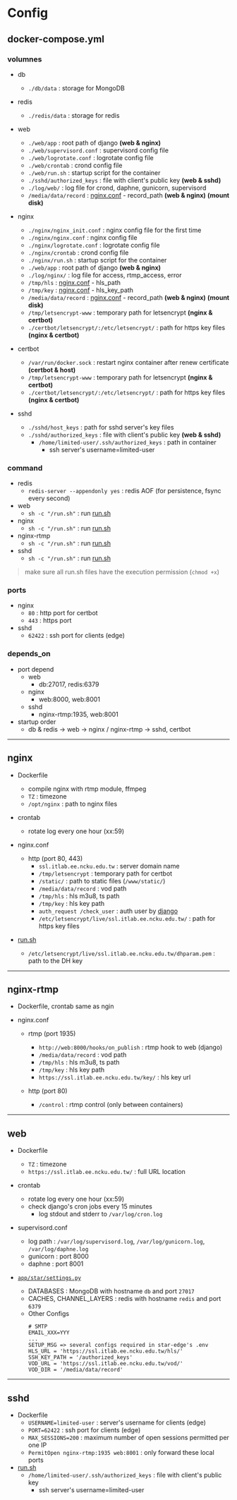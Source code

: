 # Config

## docker-compose.yml

### volumnes
* db
  * `./db/data` : storage for MongoDB
* redis
  * `./redis/data` : storage for redis
* web
  * `./web/app` : root path of django **(web & nginx)**
  * `./web/supervisord.conf` : supervisord config file 
  * `./web/logrotate.conf` : logrotate config file
  * `./web/crontab` : crond config file
  * `./web/run.sh` : startup script for the container 
  * `./sshd/authorized_keys` : file with client's public key **(web & sshd)**
  * `./log/web/` : log file for crond, daphne, gunicorn, supervisord
  * `/media/data/record` : [nginx.conf](../nginx/nginx.conf) - record_path **(web & nginx)** **(mount disk)**

* nginx
  * `./nginx/nginx_init.conf` : nginx config file for the first time
  * `./nginx/nginx.conf` : nginx config file
  * `./nginx/logrotate.conf` : logrotate config file
  * `./nginx/crontab` : crond config file
  * `./nginx/run.sh` : startup script for the container 
  * `./web/app` : root path of django **(web & nginx)**
  * `./log/nginx/` : log file for access, rtmp_access, error
  * `/tmp/hls` : [nginx.conf](../nginx-rtmp/nginx.conf) - hls_path
  * `/tmp/key` : [nginx.conf](../nginx-rtmp/nginx.conf) - hls_key_path
  * `/media/data/record` : [nginx.conf](../nginx/nginx.conf) - record_path  **(web & nginx)** **(mount disk)**
  * `/tmp/letsencrypt-www` : temporary path for letsencrypt **(nginx & certbot)**
  * `./certbot/letsencrypt/:/etc/letsencrypt/` : path for https key files **(nginx & certbot)**
  
* certbot
  * `/var/run/docker.sock` : restart nginx container after renew certificate **(certbot & host)**
  * `/tmp/letsencrypt-www` : temporary path for letsencrypt **(nginx & certbot)**
  * `./certbot/letsencrypt/:/etc/letsencrypt/` : path for https key files **(nginx & certbot)**

* sshd
  * `./sshd/host_keys` : path for sshd server's key files
  * `./sshd/authorized_keys` : file with client's public key **(web & sshd)**
    * `/home/limited-user/.ssh/authorized_keys` : path in container
      * ssh server's username=limited-user

### command
* redis
  * `redis-server --appendonly yes` : redis AOF (for persistence, fsync every second)
* web
  * `sh -c "/run.sh"` : run [run.sh](../web/run.sh)
* nginx
  * `sh -c "/run.sh"` : run [run.sh](../nginx/run.sh)
* nginx-rtmp
  * `sh -c "/run.sh"` : run [run.sh](../nginx-rtmp/run.sh)
* sshd
  * `sh -c "/run.sh"` : run [run.sh](../sshd/run.sh)

> make sure all run.sh files have the execution permission (`chmod +x`)

### ports
* nginx
  * `80` : http port for certbot
  * `443` : https port
* sshd
  * `62422` : ssh port for clients (edge)

### depends_on
* port depend
  * web
    * db:27017, redis:6379
  * nginx
    * web:8000, web:8001
  * sshd
    * nginx-rtmp:1935, web:8001
* startup order
  * db & redis -> web -> nginx / nginx-rtmp -> sshd, certbot

---

## nginx
* Dockerfile
  * compile nginx with rtmp module, ffmpeg
  * `TZ` : timezone
  * `/opt/nginx` : path to nginx files

* crontab
  * rotate log every one hour (xx:59)

* nginx.conf
  
  * http (port 80, 443)
    * `ssl.itlab.ee.ncku.edu.tw` : server domain name
    * `/tmp/letsencrypt` : temporary path for certbot
    * `/static/` : path to static files (`/www/static/`)
    * `/media/data/record` : vod path
    * `/tmp/hls` : hls m3u8, ts path
    * `/tmp/key` : hls key path
    * `auth_request /check_user` : auth user by [django](../web/app/home/urls.py)
    * `/etc/letsencrypt/live/ssl.itlab.ee.ncku.edu.tw/` : path for https key files

* [run.sh](../nginx/run.sh)
  * `/etc/letsencrypt/live/ssl.itlab.ee.ncku.edu.tw/dhparam.pem` : path to the DH key

---

## nginx-rtmp

* Dockerfile, crontab same as ngin

* nginx.conf
  * rtmp (port 1935)
    * `http://web:8000/hooks/on_publish` : rtmp hook to web (django)
    * `/media/data/record` : vod path
    * `/tmp/hls` : hls m3u8, ts path
    * `/tmp/key` : hls key path
    * `https://ssl.itlab.ee.ncku.edu.tw/key/` : hls key url
  
  * http (port 80)
    * `/control` : rtmp control (only between containers)

---

## web
* Dockerfile
  * `TZ` : timezone
  * `https://ssl.itlab.ee.ncku.edu.tw/` : full URL location

* crontab
  * rotate log every one hour (xx:59)
  * check django's cron jobs every 15 minutes
    * log stdout and stderr to `/var/log/cron.log`

* supervisord.conf
  * log path : `/var/log/supervisord.log`, `/var/log/gunicorn.log`, `/var/log/daphne.log`
  * gunicorn : port 8000
  * daphne : port 8001

* [`app/star/settings.py`](../web/app/star/settings.py)
  * DATABASES : MongoDB with hostname `db` and port `27017`
  * CACHES, CHANNEL_LAYERS : redis with hostname `redis` and port `6379`
  * Other Configs
    ```
    # SMTP
    EMAIL_XXX=YYY
    ...
    SETUP_MSG => several configs required in star-edge's .env
    HLS_URL = 'https://ssl.itlab.ee.ncku.edu.tw/hls/'
    SSH_KEY_PATH = '/authorized_keys'
    VOD_URL = 'https://ssl.itlab.ee.ncku.edu.tw/vod/'
    VOD_DIR = '/media/data/record'
    ```

---

## sshd
* Dockerfile
  * `USERNAME=limited-user` : server's username for clients (edge)
  * `PORT=62422` : ssh port for clients (edge)
  * `MAX_SESSIONS=200` : maximum number of open sessions permitted per one IP
  * `PermitOpen nginx-rtmp:1935 web:8001` : only forward these local ports
* [run.sh](../sshd/run.sh)
  * `/home/limited-user/.ssh/authorized_keys` : file with client's public key
    * ssh server's username=limited-user
